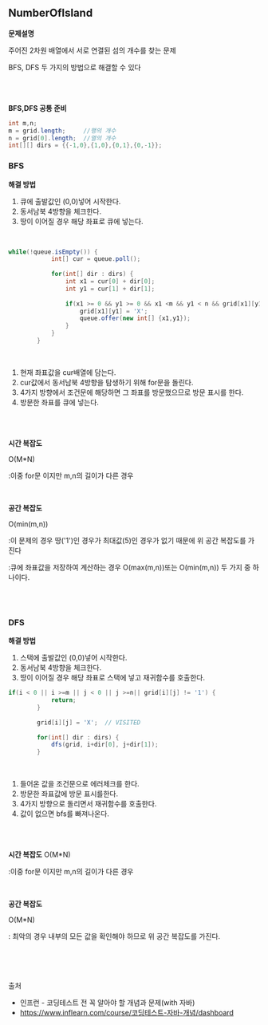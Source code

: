 ## NumberOfIsland

__문제설명__

주어진 2차원 배열에서 서로 연결된 섬의 개수를 찾는 문제

BFS, DFS 두 가지의 방법으로 해결할 수 있다

<br>
<br>

__BFS,DFS 공통 준비__

```java
int m,n;
m = grid.length;     //행의 개수
n = grid[0].length;  //열의 개수
int[][] dirs = {{-1,0},{1,0},{0,1},{0,-1}};
```


### BFS

__해결 방법__

1. 큐에 출발값인 (0,0)넣어 시작한다. 
2. 동서남북 4방향을 체크한다.
3. 땅이 이어질 경우 해당 좌표로 큐에 넣는다.

<br>

```java
while(!queue.isEmpty()) {
			int[] cur = queue.poll();
			
			for(int[] dir : dirs) {
				int x1 = cur[0] + dir[0];
				int y1 = cur[1] + dir[1];
			
				if(x1 >= 0 && y1 >= 0 && x1 <m && y1 < n && grid[x1][y1] == '1') {
					grid[x1][y1] = 'X';
					queue.offer(new int[] {x1,y1});
				}
			}
		}
```
<br>

1. 현재 좌표값을 cur배열에 담는다.
2. cur값에서 동서남북 4방향을 탐생하기 위해 for문을 돌린다.
3. 4가지 방향에서 조건문에 해당하면 그 좌표를 방문했으므로 방문 표시를 한다.
4. 방문한 좌표를 큐에 넣는다. 

<br>
<br>

__시간 복잡도__

O(M*N) 

:이중 for문 이지만 m,n의 길이가 다른 경우

<br>

__공간 복잡도__

O(min(m,n))

:이 문제의 경우 땅('1')인 경우가 최대값(5)인 경우가 없기 때문에 위 공간 복잡도를 가진다

:큐에 좌표값을 저장하여 계산하는 경우 O(max(m,n))또는 O(min(m,n)) 두 가지 중 하나이다.


<br>
<br>

### DFS

__해결 방법__

1. 스택에 출발값인 (0,0)넣어 시작한다. 
2. 동서남북 4방향을 체크한다.
3. 땅이 이어질 경우 해당 좌표로 스택에 넣고 재귀함수를 호출한다. 

```java
if(i < 0 || i >=m || j < 0 || j >=n|| grid[i][j] != '1') {
			return;
		}
		
		grid[i][j] = 'X';  // VISITED
		
		for(int[] dir : dirs) {
			dfs(grid, i+dir[0], j+dir[1]);
		}
```
<br>

1. 들어온 값을 조건문으로 에러체크를 한다.
2. 방문한 좌표값에 방문 표시를한다.
3. 4가지 방향으로 돌리면서 재귀함수를 호출한다.
4. 값이 없으면 bfs를 빠져나온다.
<br>
<br>

__시간 복잡도__
O(M*N) 

:이중 for문 이지만 m,n의 길이가 다른 경우

<br>

__공간 복잡도__

O(M*N)

: 최악의 경우 내부의 모든 값을 확인해야 하므로 위 공간 복잡도를 가진다.

<br>
<br>
<br>


출처

* 인프런 - 코딩테스트 전 꼭 알아야 할 개념과 문제(with 자바)
* https://www.inflearn.com/course/코딩테스트-자바-개념/dashboard